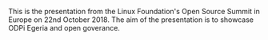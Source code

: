 <!-- SPDX-License-Identifier: CC-BY-4.0 -->
<!-- Copyright Contributors to the Egeria project. -->

This is the presentation from the Linux Foundation's Open Source Summit in Europe on 22nd October 2018. The aim of the presentation
is to showcase ODPi Egeria and open goverance.  